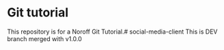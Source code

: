 # Git tutorial

This repository is for a Noroff Git Tutorial.# social-media-client
This is DEV branch merged with v1.0.0
